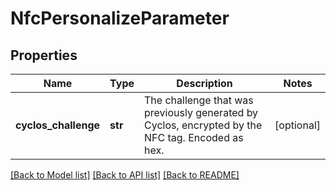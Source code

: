# NfcPersonalizeParameter

## Properties
Name | Type | Description | Notes
------------ | ------------- | ------------- | -------------
**cyclos_challenge** | **str** | The challenge that was previously generated by Cyclos, encrypted by the NFC tag. Encoded as hex.  | [optional] 

[[Back to Model list]](../README.md#documentation-for-models) [[Back to API list]](../README.md#documentation-for-api-endpoints) [[Back to README]](../README.md)


